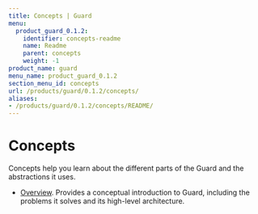 ```yaml
---
title: Concepts | Guard
menu:
  product_guard_0.1.2:
    identifier: concepts-readme
    name: Readme
    parent: concepts
    weight: -1
product_name: guard
menu_name: product_guard_0.1.2
section_menu_id: concepts
url: /products/guard/0.1.2/concepts/
aliases:
- /products/guard/0.1.2/concepts/README/
---
```


# Concepts

Concepts help you learn about the different parts of the Guard and the abstractions it uses.

- [Overview](/products/guard/0.1.2/concepts/overview). Provides a conceptual introduction to Guard, including the problems it solves and its high-level architecture.
